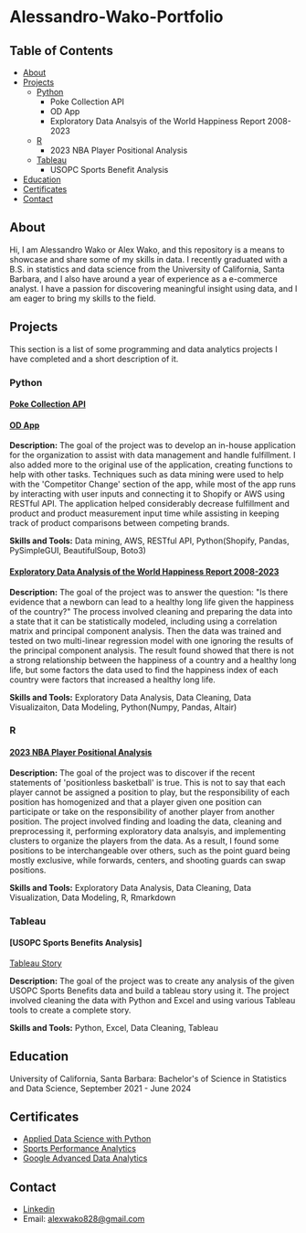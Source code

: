 # Alessandro-Wako-Portfolio

## Table of Contents
- [About](#About)
- [Projects](#Projects)
  - [Python](#Python)
    - Poke Collection API
    - OD App
    - Exploratory Data Analsyis of the World Happiness Report 2008-2023
  - [R](#R)
    - 2023 NBA Player Positional Analysis
  - [Tableau](#Tableau)
    - USOPC Sports Benefit Analysis
- [Education](#Education)
- [Certificates](#Certificates)
- [Contact](#Contact)

## About

Hi, I am Alessandro Wako or Alex Wako, and this repository is a means to showcase and share some of my skills in data. I recently graduated with a B.S. in statistics and data science from the University of California, Santa Barbara, and I also have around a year of experience as a e-commerce analyst. I have a passion for discovering meaningful insight using data, and I am eager to bring my skills to the field.

## Projects

This section is a list of some programming and data analytics projects I have completed and a short description of it.

### Python

#### [Poke Collection API](https://github.com/AlexWako/Poke-Collection-API)

#### [OD App](https://github.com/AlexWako/ODApp)

**Description:** The goal of the project was to develop an in-house application for the organization to assist with data management and handle fulfillment. I also added more to the original use of the application, creating functions to help with other tasks. Techniques such as data mining were used to help with the 'Competitor Change' section of the app, while most of the app runs by interacting with user inputs and connecting it to Shopify or AWS using RESTful API. The application helped considerably decrease fulfillment and product and product measurement input time while assisting in keeping track of product comparisons between competing brands.

**Skills and Tools:** Data mining, AWS, RESTful API, Python(Shopify, Pandas, PySimpleGUI, BeautifulSoup, Boto3)

#### [Exploratory Data Analysis of the World Happiness Report 2008-2023](https://github.com/AlexWako/World-Happiness-Report)

**Description:** The goal of the project was to answer the question: "Is there evidence that a newborn can lead to a healthy long life given the happiness of the country?" The process involved cleaning and preparing the data into a state that it can be statistically modeled, including using a correlation matrix and principal component analysis. Then the data was trained and tested on two multi-linear regression model with one ignoring the results of the principal component analysis. The result found showed that there is not a strong relationship between the happiness of a country and a healthy long life, but some factors the data used to find the happiness index of each country were factors that increased a healthy long life.

**Skills and Tools:** Exploratory Data Analysis, Data Cleaning, Data Visualizaiton, Data Modeling, Python(Numpy, Pandas, Altair)

### R

#### [2023 NBA Player Positional Analysis](https://github.com/AlexWako/Basketball-Project)

**Description:** The goal of the project was to discover if the recent statements of 'positionless basketball' is true. This is not to say that each player cannot be assigned a position to play, but the responsibility of each position has homogenized and that a player given one position can participate or take on the responsibility of another player from another position. The project involved finding and loading the data, cleaning and preprocessing it, performing exploratory data analsyis, and implementing clusters to organize the players from the data. As a result, I found some positions to be interchangeable over others, such as the point guard being mostly exclusive, while forwards, centers, and shooting guards can swap positions.

**Skills and Tools:** Exploratory Data Analysis, Data Cleaning, Data Visualization, Data Modeling, R, Rmarkdown

### Tableau

#### [USOPC Sports Benefits Analysis]

[Tableau Story](https://public.tableau.com/app/profile/alex.wako/viz/USOPCSportsBenefits_17454384313740/COVID-19andtheEffectofFundingAnalyzingUSOPCSupportAcrossNGBs)

**Description:** The goal of the project was to create any analysis of the given USOPC Sports Benefits data and build a tableau story using it. The project involved cleaning the data with Python and Excel and using various Tableau tools to create a complete story.

**Skills and Tools:** Python, Excel, Data Cleaning, Tableau

## Education

University of California, Santa Barbara: Bachelor's of Science in Statistics and Data Science, September 2021 - June 2024

## Certificates

- [Applied Data Science with Python](https://www.coursera.org/account/accomplishments/specialization/certificate/YQGJWWWDKZRP)
- [Sports Performance Analytics](https://coursera.org/share/0b2fb4c0d62472ca53fdfd1adcbff7c7)
- [Google Advanced Data Analytics](https://coursera.org/share/fb014f7298a4a59d6da4995635672bda)

## Contact

- [Linkedin](https://www.linkedin.com/in/alessandro-wako-527976244/)
- Email: [alexwako828@gmail.com](mailto:alexwako828@gmail.com)
